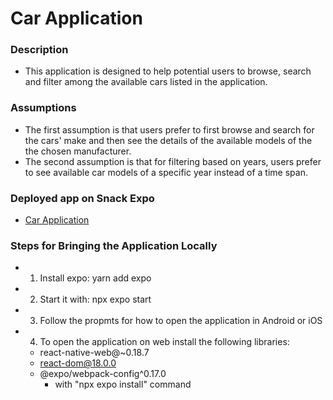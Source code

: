 # Car Application

### Description
  - This application is designed to help potential users to browse, search and filter among the available cars listed in the application.

### Assumptions 
  - The first assumption is that users prefer to first browse and search for the cars' make and then see the details of the available models of the the chosen manufacturer.
  - The second assumption is that for filtering based on years, users prefer to see available car models of a specific year instead of a time span.

### Deployed app on Snack Expo
  - [Car Application](https://snack.expo.dev/@yalda.afshaar/cars)

### Steps for Bringing the Application Locally
  - 1. Install expo: yarn add expo
  - 2. Start it with: npx expo start
  - 3. Follow the propmts for how to open the application in Android or iOS
  - 4. To open the application on web install the following libraries:
    - react-native-web@~0.18.7
    - react-dom@18.0.0
    - @expo/webpack-config^0.17.0
      - with "npx expo install" command
